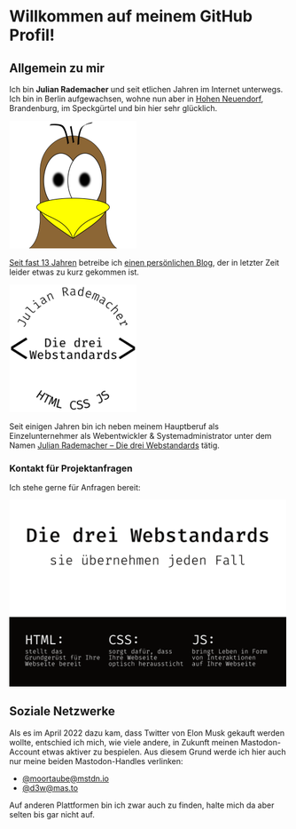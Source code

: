 # Willkommen auf meinem GitHub Profil!


## Allgemein zu mir

Ich bin **Julian Rademacher** und seit etlichen Jahren im Internet unterwegs.  
Ich bin in Berlin aufgewachsen, wohne nun aber in [Hohen Neuendorf][HN],
 Brandenburg, im Speckgürtel und bin hier sehr glücklich.

[<img src="./assets/moortaube.jpg" style="width:230px;max-width:100%;" />][blog]

[Seit fast 13 Jahren][ersterPost] betreibe ich [einen persönlichen Blog][blog],
 der in letzter Zeit leider etwas zu kurz gekommen ist.

[<img src="./assets/d3w.png" style="width:230px;max-width:100%;" />][D3W]

Seit einigen Jahren bin ich neben meinem Hauptberuf als Einzelunternehmer als
 Webentwickler & Systemadministrator unter dem Namen
 [Julian Rademacher – Die drei Webstandards][D3W] tätig.


### Kontakt für Projektanfragen

Ich stehe gerne für Anfragen bereit:

[<img src="./assets/visitenkarte.png" style="width:500px;max-width:100%;" />][c]


## Soziale Netzwerke

Als es im April 2022 dazu kam, dass Twitter von Elon Musk gekauft werden wollte,
 entschied ich mich, wie viele andere, in Zukunft meinen Mastodon-Account etwas
 aktiver zu bespielen. Aus diesem Grund werde ich hier auch nur meine beiden
 Mastodon-Handles verlinken:

- [@moortaube@mstdn.io]
- [@d3w@mas.to]

Auf anderen Plattformen bin ich zwar auch zu finden, halte mich da aber selten
 bis gar nicht auf.


[HN]: https://hohen-neuendorf.de/

[blog]: https://blog.moortaube.de/
[ersterPost]: https://blog.moortaube.de/razorcms-1-blogeintrag-moortaubes-blog

[D3W]: https://d3w.dev/
[c]: https://d3w.dev/c/

[@moortaube@mstdn.io]: https://mstdn.io/@moortaube
[@d3w@mas.to]: https://mas.to/@d3w
